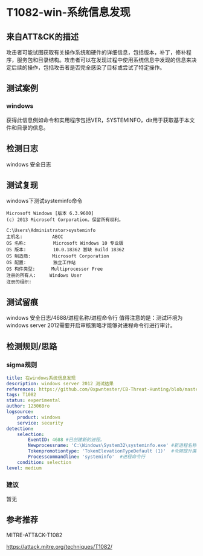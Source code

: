# T1082-win-系统信息发现

## 来自ATT&CK的描述

攻击者可能试图获取有关操作系统和硬件的详细信息，包括版本，补丁，修补程序，服务包和目录结构。攻击者可以在发现过程中使用系统信息中发现的信息来决定后续的操作，包括攻击者是否完全感染了目标或尝试了特定操作。

## 测试案例

### windows

获得此信息例如命令和实用程序包括VER，SYSTEMINFO，dir用于获取基于本文件和目录的信息。

## 检测日志

windows 安全日志

## 测试复现

windows下测试systeminfo命令

```dos
Microsoft Windows [版本 6.3.9600]
(c) 2013 Microsoft Corporation。保留所有权利。

C:\Users\Administrator>systeminfo
主机名:           ABCC
OS 名称:          Microsoft Windows 10 专业版
OS 版本:          10.0.18362 暂缺 Build 18362
OS 制造商:        Microsoft Corporation
OS 配置:          独立工作站
OS 构件类型:      Multiprocessor Free
注册的所有人:     Windows User
注册的组织:
```

## 测试留痕

windows 安全日志/4688/进程名称/进程命令行
值得注意的是：测试环境为windows server 2012需要开启审核策略才能够对进程命令行进行审计。

## 检测规则/思路

### sigma规则

```yml
title: 在windows系统信息发现
description: windows server 2012 测试结果
references: https://github.com/0xpwntester/CB-Threat-Hunting/blob/master/ATT%26CK/T1082-%20systeminfo%20executions.md
tags: T1082
status: experimental
author: 12306Bro
logsource:
    product: windows
    service: security
detection:
    selection:
        EventID: 4688 #已创建新的进程。
        Newprocessname: 'C:\Windows\System32\systeminfo.exe' #新进程名称
        Tokenpromotiontype: 'TokenElevationTypeDefault (1)'  #令牌提升类型
        Processcommandline: 'systeminfo'  #进程命令行
    condition: selection
level: medium
```

### 建议

暂无

## 参考推荐

MITRE-ATT&CK-T1082

<https://attack.mitre.org/techniques/T1082/>
